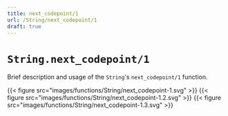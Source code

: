 ```yaml
---
title: next_codepoint/1
url: /String/next_codepoint/1
draft: true
---
```


# `String.next_codepoint/1`
Brief description and usage of the `String`'s `next_codepoint/1` function.

{{< figure src="images/functions/String/next_codepoint-1.svg" >}}
{{< figure src="images/functions/String/next_codepoint-1.2.svg" >}}
{{< figure src="images/functions/String/next_codepoint-1.3.svg" >}}
